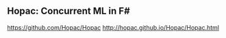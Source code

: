 Hopac: Concurrent ML in F#
--------------------------
https://github.com/Hopac/Hopac
http://hopac.github.io/Hopac/Hopac.html
